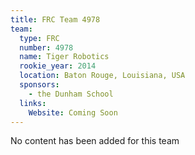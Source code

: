 ```yaml
---
title: FRC Team 4978
team:
  type: FRC
  number: 4978
  name: Tiger Robotics
  rookie_year: 2014
  location: Baton Rouge, Louisiana, USA
  sponsors:
    - the Dunham School
  links:
    Website: Coming Soon
---
```

No content has been added for this team